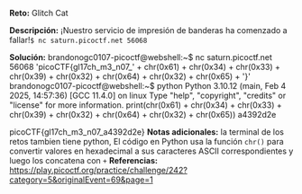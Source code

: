**Reto:** Glitch Cat

**Descripción:**
¡Nuestro servicio de impresión de banderas ha comenzado a fallar!`$ nc saturn.picoctf.net 56068`

**Solución:**
brandonogc0107-picoctf@webshell:~$ nc saturn.picoctf.net 56068
'picoCTF{gl17ch_m3_n07_' + chr(0x61) + chr(0x34) + chr(0x33) + chr(0x39) + chr(0x32) + chr(0x64) + chr(0x32) + chr(0x65) + '}'
brandonogc0107-picoctf@webshell:~$ python
Python 3.10.12 (main, Feb  4 2025, 14:57:36) [GCC 11.4.0] on linux
Type "help", "copyright", "credits" or "license" for more information.
 print(chr(0x61) + chr(0x34) + chr(0x33) + chr(0x39) + chr(0x32) + chr(0x64) + chr(0x32) + chr(0x65))
a4392d2e

picoCTF{gl17ch_m3_n07_a4392d2e}
**Notas adicionales:**
la terminal de los retos tambien tiene python, El código en Python usa la función `chr()` para convertir valores en hexadecimal a sus caracteres ASCII correspondientes y luego los concatena con `+`
**Referencias:** 
https://play.picoctf.org/practice/challenge/242?category=5&originalEvent=69&page=1

